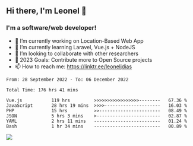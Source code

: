 ## Hi there, I'm Leonel 👋

### I'm a software/web developer!
- 🔭 I’m currently working on Location-Based Web App
- 🌱 I’m currently learning Laravel, Vue.js + NodeJS
- 👯 I’m looking to collaborate with other researchers
- 🥅 2023 Goals: Contribute more to Open Source projects
- 📫 How to reach me: https://linktr.ee/leoneljdias

<!--START_SECTION:waka-->

```text
From: 28 September 2022 - To: 06 December 2022

Total Time: 176 hrs 41 mins

Vue.js           119 hrs         >>>>>>>>>>>>>>>>>--------   67.36 %
JavaScript       28 hrs 19 mins  >>>>---------------------   16.03 %
PHP              15 hrs          >>-----------------------   08.49 %
JSON             5 hrs 3 mins    >------------------------   02.87 %
YAML             2 hrs 11 mins   -------------------------   01.24 %
Bash             1 hr 34 mins    -------------------------   00.89 %
```

<!--END_SECTION:waka-->

![](https://komarev.com/ghpvc/?username=leoneljdias&color=blue&style=flat-square)
